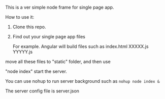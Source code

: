 This is a ver simple node frame for single page app.

How to use it:

1. Clone this repo.

2. Find out your single page app files

    For example. Angular will build files such as 
    index.html
    XXXXX.js
    YYYYY.js

move all these files to "static" folder,
and then use

"node index" start the server. 

You can use nohup to run server background
such as 
` nohup node index & `

The server config file is server.json